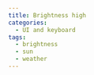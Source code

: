 ```yaml
---
title: Brightness high
categories:
  - UI and keyboard
tags:
  - brightness
  - sun
  - weather
---
```

